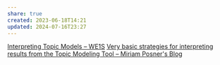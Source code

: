 ```yaml
---
share: true
created: 2023-06-18T14:21
updated: 2024-07-16T23:27
---
```

[Interpreting Topic Models – WE1S](https://we1s.ucsb.edu/z_orphaned-pages/interpreting-topic-models/)
[Very basic strategies for interpreting results from the Topic Modeling Tool – Miriam Posner's Blog](http://miriamposner.com/blog/very-basic-strategies-for-interpreting-results-from-the-topic-modeling-tool/)
